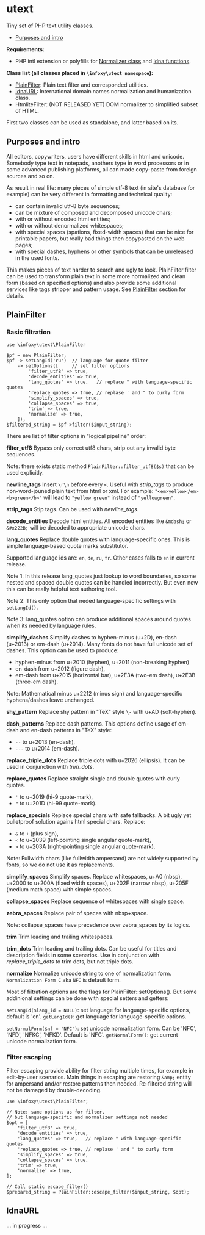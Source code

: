 # utext

Tiny set of PHP text utility classes.

  - [Purposes and intro](#purposes-and-intro)
  
**Requirements:** 
  - PHP intl extension or polyfills for [Normalizer class](https://www.php.net/manual/en/class.normalizer.php) and [idna functions](https://www.php.net/manual/en/ref.intl.idn.php).

**Class list (all classes placed in `\infoxy\utext namespace`):**

  - [PlainFilter](#plainfilter): Plain text filter and corresponded utilities.
  - [IdnaURL](#idnaurl): International domain names normalization and humanization class.
  - HtmliteFilter: (NOT RELEASED YET) DOM normalizer to simplified subset of HTML.

First two classes can be used as standalone, and latter based on its.

## Purposes and intro

All editors, copywriters, users have different skills in html and unicode. Somebody type text in notepads, anothers type in word processors or in some advanced publishing platforms, all can made copy-paste from foreign sources and so on.

As result in real life: many pieces of simple utf-8 text (in site's database for example) can be very different in formatting and technical quality:

  - can contain invalid utf-8 byte sequences;
  - can be mixture of composed and decomposed unicode chars;
  - with or without encoded html entities;
  - with or without denormalized whitespaces;
  - with special spaces (spations, fixed-width spaces) that can be nice for printable papers, but really bad things then copypasted on the web pages; 
  - with special dashes, hyphens or other symbols that can be unreleased in the used fonts.

This makes pieces of text harder to search and ugly to look. PlainFilter filter can be used to transform plain text in some more normalized and clean form (based on specified options) and also provide some additional services like tags stripper and pattern usage. See [PlainFilter](#plainfilter) section for details.


## PlainFilter

### Basic filtration

```
use \infoxy\utext\PlainFilter

$pf = new PlainFilter;
$pf -> setLangId('ru')  // language for quote filter
    -> setOptions([     // set filter options
        'filter_utf8' => true,
        'decode_entities' => true,
        'lang_quotes' => true,   // replace " with language-specific quotes
        'replace_quotes => true, // replase ' and " to curly form
        'simplify_spaces' => true,
        'collapse_spaces' => true,
        'trim' => true,
        'normalize' => true,
    ]);
$filtered_string = $pf->filter($input_string);
```

There are list of filter options in "logical pipeline" order:

**filter_utf8**
Bypass only correct utf8 chars, strip out any invalid byte sequences.

Note: there exists static method `PlainFilter::filter_utf8($s)` that can be used explicitly.

**newline_tags**
Insert `\r\n` before every `<`. Useful with *strip_tags* to produce non-word-jouned plain text from html or xml. For example: `"<em>yellow</em><b>green</b>"` will lead to `"yellow green"` instead of `"yellowgreen"`.

**strip_tags**
Stip tags. Can be used with *newline_tags*.

**decode_entities**
Decode html entities. All encoded entities like `&mdash;` or `&#x222B;` will be decoded to appropriate unicode chars.

**lang_quotes**
Replace double quotes with language-specific ones.
This is simple language-based quote marks substitutor.

Supported language ids are: `en`, `de`, `ru`, `fr`.
Other cases falls to `en` in current release.

Note 1: In this release lang_quotes just lookup to word boundaries, so some nested and spaced double quotes can be handled incorrectly. But even now this can be really helpful text authoring tool.

Note 2: This only option that neded language-specific settings with `setLangId()`.

Note 3: lang_quotes option can produce additional spaces around quotes when its needed by language rules.

**simplify_dashes**
Simplify dashes to hyphen-minus (u+2D), en-dash (u+2013) or em-dash (u+2014).
Many fonts do not have full unicode set of dashes. This option can be used to produce:
  - hyphen-minus from u+2010 (hyphen), u+2011 (non-breaking hyphen)
  - en-dash from u+2012 (figure dash),
  - em-dash from u+2015 (horizontal bar), u+2E3A (two-em dash), u+2E3B (three-em dash).

Note: Mathematical minus u+2212 (minus sign) and language-specific hyphens/dashes leave unchanged.

**shy_pattern**
Replace shy pattern in "TeX" style `\-` with u+AD (soft-hyphen).

**dash_patterns**
Replace dash patterns. This options define usage of em-dash and en-dash patterns in "TeX" style:
  - `--` to u+2013 (en-dash),
  - `---` to u+2014 (em-dash).

**replace_triple_dots**
Replace triple dots with u+2026 (ellipsis). It can be used in conjunction with *trim_dots*.

**replace_quotes**
Replace straight single and double quotes with curly quotes. 
  - `'` to u+2019 (hi-9 quote-mark),
  - `"` to u+201D (hi-99 quote-mark).

**replace_specials**
Replace special chars with safe fallbacks.
A bit ugly yet bulletproof solution agains html special chars. Replace:
  - `&` to `+` (plus sign),
  - `<` to u+2039 (left-pointing single angular quote-mark),
  - `>` to u+203A (right-pointing single angular quote-mark).

Note: Fullwidth chars (like fullwidth ampersand) are not widely supported by fonts, so we do not use it as replacements.

**simplify_spaces**
Simplify spaces. Replace whitespaces, u+A0 (nbsp), u+2000 to u+200A (fixed width spaces), u+202F (narrow nbsp), u+205F (medium math space) with simple spaces.

**collapse_spaces**
Replace sequence of whitespaces with single space.

**zebra_spaces**
Replace pair of spaces with nbsp+space.

Note: collapse_spaces have precedence over zebra_spaces by its logics.

**trim**
Trim leading and trailing whitespaces.

**trim_dots**
Trim leading and trailing dots. Can be useful for titles and description fields in some scenarios.
Use in conjunction with *replace_triple_dots* to trim dots, but not triple dots.

**normalize**
Normalize unicode string to one of normalization form. `Normalization Form C` aka `NFC` is default form.

Most of filtration options are the flags for PlainFilter::setOptions(). But some addinional settings can be done with special setters and getters:

`setLangId($lang_id = NULL)`: set language for language-specific options, default is 'en'.
`getLangId()`: get language for language-specific options.

`setNormalForm($nf = 'NFC')`: set unicode normalization form. Can be 'NFC', 'NFD', 'NFKC', 'NFKD'. Default is 'NFC'. 
`getNormalForm()`: get current unicode normalization form.


### Filter escaping

Filter escaping provide ability for filter string multiple times, for example in edit-by-user scenarios. Main things in escaping are restoring `&amp;` entity for ampersand and/or restore patterns then needed. Re-filtered string will not be damaged by double-decoding.

```
use \infoxy\utext\PlainFilter;

// Note: same options as for filter, 
// but language-specific and normalizer settings not needed
$opt = [
    'filter_utf8' => true,
    'decode_entities' => true,
    'lang_quotes' => true,   // replace " with language-specific quotes
    'replace_quotes => true, // replase ' and " to curly form
    'simplify_spaces' => true,
    'collapse_spaces' => true,
    'trim' => true,
    'normalize' => true,
];

// Call static escape_filter()
$prepared_string = PlainFilter::escape_filter($input_string, $opt);
```

## IdnaURL

... in progress ...
